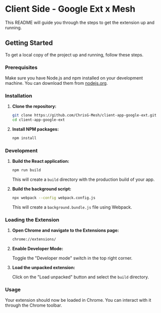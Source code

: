 
# Client Side - Google Ext x Mesh

This README will guide you through the steps to get the extension up and running.

## Getting Started

To get a local copy of the project up and running, follow these steps.

### Prerequisites

Make sure you have Node.js and npm installed on your development machine. You can download them from [nodejs.org](https://nodejs.org/).

### Installation

1. **Clone the repository:**

    ```sh
    git clone https://github.com/ChrisG-Mesh/client-app-google-ext.git
    cd client-app-google-ext
    ```

2. **Install NPM packages:**

    ```sh
    npm install
    ```

### Development

1. **Build the React application:**

    ```sh
    npm run build
    ```

    This will create a `build` directory with the production build of your app.

2. **Build the background script:**

    ```sh
    npx webpack --config webpack.config.js
    ```

    This will create a `background.bundle.js` file using Webpack.

### Loading the Extension

1. **Open Chrome and navigate to the Extensions page:**

    ```sh
    chrome://extensions/
    ```

2. **Enable Developer Mode:**

    Toggle the "Developer mode" switch in the top right corner.

3. **Load the unpacked extension:**

    Click on the "Load unpacked" button and select the `build` directory.

### Usage

Your extension should now be loaded in Chrome. You can interact with it through the Chrome toolbar.

